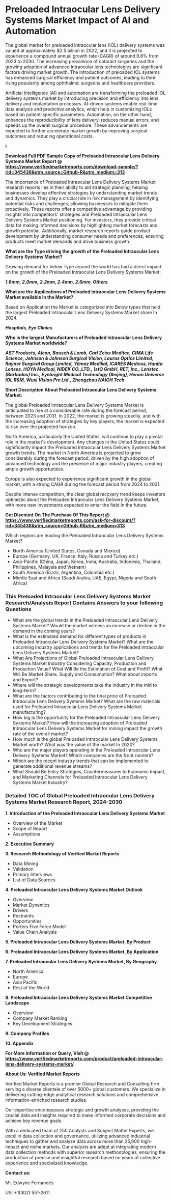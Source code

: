 <meta name="title" content="Global Preloaded Intraocular Lens Delivery Systems Market Impact of AI and Automation"><meta name="description" content="The global market for preloaded intraocular lens (IOL) delivery systems was valued at approximately $2.5 billion in 2022, and it is projected to experience a compound "><meta name="title" content="Preloaded Intraocular Lens Delivery Systems Market Size, Share, Scope, Trends, Growth, Opportunities, Analysis, Forecast"><h1>Preloaded Intraocular Lens Delivery Systems Market Impact of AI and Automation</h1><p>The global market for preloaded intraocular lens (IOL) delivery systems was valued at approximately $2.5 billion in 2022, and it is projected to experience a compound annual growth rate (CAGR) of around 6.8% from 2023 to 2030. The increasing prevalence of cataract surgeries and the growing adoption of advanced intraocular lens technologies are significant factors driving market growth. The introduction of preloaded IOL systems has enhanced surgical efficiency and patient outcomes, leading to their rising popularity among ophthalmic surgeons and healthcare providers.</p><p>Artificial Intelligence (AI) and automation are transforming the preloaded IOL delivery systems market by introducing precision and efficiency into lens delivery and implantation processes. AI-driven systems enable real-time data analysis and predictive analytics, which help in customizing IOLs based on patient-specific parameters. Automation, on the other hand, enhances the reproducibility of lens delivery, reduces manual errors, and speeds up the overall surgical procedure. These advancements are expected to further accelerate market growth by improving surgical outcomes and reducing operational costs.</p>t</p><p id="" class=""><strong>Download Full PDF Sample Copy of Preloaded Intraocular Lens Delivery Systems Market Report @ <a href="https://www.verifiedmarketreports.com/download-sample/?rid=345438&utm_source=Github-R&utm_medium=313" target="_blank">https://www.verifiedmarketreports.com/download-sample/?rid=345438&utm_source=Github-R&utm_medium=313</a></strong></p><p>The importance of&nbsp;Preloaded Intraocular Lens Delivery Systems Market research reports lies in their ability to aid strategic planning, helping businesses develop effective strategies by understanding market trends and dynamics. They play a crucial role in risk management by identifying potential risks and challenges, allowing businesses to mitigate them proactively. These reports offer a competitive advantage by providing insights into competitors' strategies and Preloaded Intraocular Lens Delivery Systems Market positioning. For investors, they provide critical data for making informed decisions by highlighting market forecasts and growth potential. Additionally, market research reports guide product development by understanding consumer needs and preferences, ensuring products meet market demands and drive business growth.</p><p><strong>What are the&nbsp;Type driving the growth of the Preloaded Intraocular Lens Delivery Systems Market?</strong></p><p id="" class="">Growing demand for below Type around the world has had a direct impact on the growth of the Preloaded Intraocular Lens Delivery Systems Market:</p><em><strong>1.8mm, 2.0mm, 2.2mm, 2.4mm, 2.6mm, Others</strong></em></p><strong>What are the&nbsp;Applications&nbsp;of Preloaded Intraocular Lens Delivery Systems Market available in the Market?</strong></p><p id="" class="">Based on Application the Market is categorized into Below types that held the largest Preloaded Intraocular Lens Delivery Systems Market share In 2024.</p><em><strong>Hospitals, Eye Clinics</strong></em></p><strong>Who is the largest Manufacturers of Preloaded Intraocular Lens Delivery Systems Market worldwide?</strong></p><p><em><strong>AST Products, Alcon, Bausch & Lomb, Carl Zeiss Meditec, CIMA Life Science, Johnson & Johnson Surgical Vision, Laurus Optics Limited, Rayner Surgical Group Limited, Yilmaz Medikal, ICARES Medicus, Hanita Lenses, HOYA Medical, NIDEK CO.,LTD., 1stQ GmbH, RET, Inc., Lenstec (Barbados) Inc., Eyebright Medical Technology (Beijing), Henan Universe IOL R&M, Wuxi Vision Pro Ltd., Zhengzhou NAICH Tech</strong></em></p><p id="" class=""><strong>Short Description About Preloaded Intraocular Lens Delivery Systems Market:</strong></p><p>The global Preloaded Intraocular Lens Delivery Systems Market is anticipated to rise at a considerable rate during the forecast period, between 2023 and 2031. In 2022, the market is growing steadily, and with the increasing adoption of strategies by key players, the market is expected to rise over the projected horizon.</p><p>North America, particularly the United States, will continue to play a pivotal role in the market's development. Any changes in the United States could significantly impact the Preloaded Intraocular Lens Delivery Systems Market growth trends. The market in North America is projected to grow considerably during the forecast period, driven by the high adoption of advanced technology and the presence of major industry players, creating ample growth opportunities.</p><p>Europe is also expected to experience significant growth in the global market, with a strong CAGR during the forecast period from 2024 to 2031.</p><p>Despite intense competition, the clear global recovery trend keeps investors optimistic about the Preloaded Intraocular Lens Delivery Systems Market, with more new investments expected to enter the field in the future.</p><p id="" class=""><strong>Get Discount On The Purchase Of This Report @ <a href="https://www.verifiedmarketreports.com/ask-for-discount/?rid=345438&utm_source=Github-R&utm_medium=313" target="_blank">https://www.verifiedmarketreports.com/ask-for-discount/?rid=345438&utm_source=Github-R&utm_medium=313</a></strong></p>Which regions are leading the Preloaded Intraocular Lens Delivery Systems Market?</p><ul><li>North America (United States, Canada and Mexico)</li><li>Europe (Germany, UK, France, Italy, Russia and Turkey etc.)</li><li>Asia-Pacific (China, Japan, Korea, India, Australia, Indonesia, Thailand, Philippines, Malaysia and Vietnam)</li><li>South America (Brazil, Argentina, Columbia etc.)</li><li>Middle East and Africa (Saudi Arabia, UAE, Egypt, Nigeria and South Africa)</li></ul><h3 id="" class="">This Preloaded Intraocular Lens Delivery Systems Market Research/Analysis Report Contains Answers to your following Questions</h3><ul><li>What are the global trends in the Preloaded Intraocular Lens Delivery Systems Market? Would the market witness an increase or decline in the demand in the coming years?</li><li>What is the estimated demand for different types of products in Preloaded Intraocular Lens Delivery Systems Market? What are the upcoming industry applications and trends for the Preloaded Intraocular Lens Delivery Systems Market?</li><li>What Are Projections of Global Preloaded Intraocular Lens Delivery Systems Market Industry Considering Capacity, Production and Production Value? What Will Be the Estimation of Cost and Profit? What Will Be Market Share, Supply and Consumption? What about imports and Export?</li><li>Where will the strategic developments take the industry in the mid to long-term?</li><li>What are the factors contributing to the final price of Preloaded Intraocular Lens Delivery Systems Market? What are the raw materials used for Preloaded Intraocular Lens Delivery Systems Market manufacturing?</li><li>How big is the opportunity for the Preloaded Intraocular Lens Delivery Systems Market? How will the increasing adoption of Preloaded Intraocular Lens Delivery Systems Market for mining impact the growth rate of the overall market?</li><li>How much is the global Preloaded Intraocular Lens Delivery Systems Market worth? What was the value of the market In 2020?</li><li>Who are the major players operating in the Preloaded Intraocular Lens Delivery Systems Market? Which companies are the front runners?</li><li>Which are the recent industry trends that can be implemented to generate additional revenue streams?</li><li>What Should Be Entry Strategies, Countermeasures to Economic Impact, and Marketing Channels for Preloaded Intraocular Lens Delivery Systems Market Industry?</li></ul><h3 id="" class="">Detailed TOC of Global Preloaded Intraocular Lens Delivery Systems Market Research Report, 2024-2030</h3><p id="" class=""><strong>1. Introduction of the Preloaded Intraocular Lens Delivery Systems Market</strong></p><ul><li>Overview of the Market</li><li>Scope of Report</li><li>Assumptions</li></ul><p id="" class=""><strong>2. Executive Summary</strong></p><p id="" class=""><strong>3. Research Methodology of Verified Market Reports</strong></p><ul><li>Data Mining</li><li>Validation</li><li>Primary Interviews</li><li>List of Data Sources</li></ul><p id="" class=""><strong>4. Preloaded Intraocular Lens Delivery Systems Market Outlook</strong></p><ul><li>Overview</li><li>Market Dynamics</li><li>Drivers</li><li>Restraints</li><li>Opportunities</li><li>Porters Five Force Model</li><li>Value Chain Analysis</li></ul><p id="" class=""><strong>5. Preloaded Intraocular Lens Delivery Systems Market, By Product</strong></p><p id="" class=""><strong>6. Preloaded Intraocular Lens Delivery Systems Market, By Application</strong></p><p id="" class=""><strong>7. Preloaded Intraocular Lens Delivery Systems Market, By Geography</strong></p><ul><li>North America</li><li>Europe</li><li>Asia Pacific</li><li>Rest of the World</li></ul><p id="" class=""><strong>8. Preloaded Intraocular Lens Delivery Systems Market Competitive Landscape</strong></p><ul><li>Overview</li><li>Company Market Ranking</li><li>Key Development Strategies</li></ul><p id="" class=""><strong>9. Company Profiles</strong></p><p id="" class=""><strong>10. Appendix</strong></p><p id="" class=""><strong>For More Information or Query, Visit @ <a href="https://www.verifiedmarketreports.com/product/preloaded-intraocular-lens-delivery-systems-market/" target="_blank">https://www.verifiedmarketreports.com/product/preloaded-intraocular-lens-delivery-systems-market/</a></strong></p><p id="" class=""><strong>About Us: Verified Market Reports</strong></p><p id="" class="">Verified Market Reports is a premier Global Research and Consulting firm serving a diverse clientele of over 5000+ global customers. We specialize in delivering cutting-edge analytical research solutions and comprehensive information-enriched research studies.</p><p id="" class="">Our expertise encompasses strategic and growth analyses, providing the crucial data and insights required to make informed corporate decisions and achieve key revenue goals.</p><p id="" class="">With a dedicated team of 250 Analysts and Subject Matter Experts, we excel in data collection and governance, utilizing advanced industrial techniques to gather and analyze data across more than 25,000 high-impact and niche markets. Our analysts are adept at integrating modern data collection methods with superior research methodologies, ensuring the production of precise and insightful research based on years of collective experience and specialized knowledge.</p><p id="" class=""><strong>Contact us:</strong></p><p id="" class="">Mr. Edwyne Fernandes</p><p id="" class="">US: +1(302) 551-2611</p>